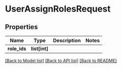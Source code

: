 # UserAssignRolesRequest

## Properties
Name | Type | Description | Notes
------------ | ------------- | ------------- | -------------
**role_ids** | **list[int]** |  | 

[[Back to Model list]](../README.md#documentation-for-models) [[Back to API list]](../README.md#documentation-for-api-endpoints) [[Back to README]](../README.md)



